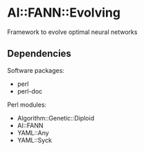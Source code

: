 # AI::FANN::Evolving

Framework to evolve optimal neural networks

## Dependencies

Software packages:
* perl
* perl-doc

Perl modules:
* Algorithm::Genetic::Diploid
* AI::FANN
* YAML::Any
* YAML::Syck
